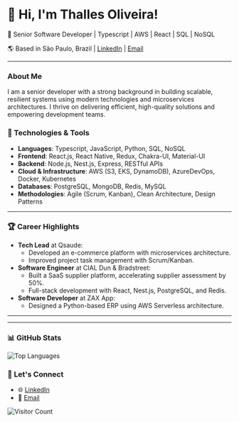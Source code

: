 # 👋 Hi, I'm Thalles Oliveira!
🚀 Senior Software Developer | Typescript | AWS | React | SQL | NoSQL

🌎 Based in São Paulo, Brazil | [LinkedIn](https://www.linkedin.com/in/thallesdomician) | [Email](mailto:thalles.domician@gmail.com)

---

### About Me
I am a senior developer with a strong background in building scalable, resilient systems using modern technologies and microservices architectures. I thrive on delivering efficient, high-quality solutions and empowering development teams.

### 🔧 Technologies & Tools
- **Languages**: Typescript, JavaScript, Python, SQL, NoSQL
- **Frontend**: React.js, React Native, Redux, Chakra-UI, Material-UI
- **Backend**: Node.js, Nest.js, Express, RESTful APIs
- **Cloud & Infrastructure**: AWS (S3, EKS, DynamoDB), AzureDevOps, Docker, Kubernetes
- **Databases**: PostgreSQL, MongoDB, Redis, MySQL
- **Methodologies**: Agile (Scrum, Kanban), Clean Architecture, Design Patterns

---

### 🏆 Career Highlights
- **Tech Lead** at Qsaude:
  - Developed an e-commerce platform with microservices architecture.
  - Improved project task management with Scrum/Kanban.
- **Software Engineer** at CIAL Dun & Bradstreet:
  - Built a SaaS supplier platform, accelerating supplier assessment by 50%.
  - Full-stack development with React, Nest.js, PostgreSQL, and Redis.
- **Software Developer** at ZAX App:
  - Designed a Python-based ERP using AWS Serverless architecture.

---



---

### 📊 GitHub Stats

![Top Languages](https://github-readme-stats.vercel.app/api/top-langs/?username=thallesdomician&theme=dark&count_private=true)


### 🔗 Let's Connect
- 🌐 [LinkedIn](https://www.linkedin.com/in/thallesdomician)
- 📧 [Email](mailto:thalles.domician@gmail.com)



![Visitor Count](https://profile-counter.glitch.me/thallesdomician/count.svg)
